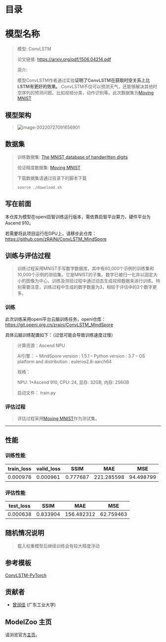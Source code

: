 # 目录

# 模型名称

> 模型: ConvLSTM
>
> 论文链接: https://arxiv.org/pdf/1506.04214.pdf
>
> 简介:
>
> ​	模型ConvLSTM作者通过实验**证明了ConvLSTM在获取时空关系上比LSTM有更好的效果。** ConvLSTM不仅可以预测天气，还能够解决其他时空序列的预测问题。比如视频分类，动作识别等。此次数据集为[Moving MNIST](http://www.cs.toronto.edu/~nitish/unsupervised_video/)

## 模型架构

> ![image-20220727091656901](https://user-images.githubusercontent.com/70456146/181144611-67b2a5ef-6b7e-4310-aaa1-fd29308cd054.png)

## 数据集

> 训练数据集: [The MNIST database of handwritten digits](http://yann.lecun.com/exdb/mnist/)
>
> 验证精度数据集: [Moving MNIST](http://www.cs.toronto.edu/~nitish/unsupervised_video/)
>
> 下载数据集请通过目录下的脚本下载
>
> ```
> source ./download.sh
> ```

## 写在前面

本仓库为模型在openi启智训练运行版本，需依靠启智平台算力，硬件平台为Ascend 910。

若需要将此项目运行在GPU上，请移步此仓库：https://github.com/zRAINj/ConvLSTM_MindSpore

## 训练与评估过程

> 训练过程采用MNIST手写数字数据库，其中有60,000个示例的训练集和10,000个示例的测验集。它是MNIST的子集。数字已被归一化并以固定大小的图像为中心。训练及测验过程中通过动态生成视频数据来进行训练。特别需要注意，训练过程中生成的数字数量为3，相较于评估中的2个数字更多。

### 训练

此次训练采用openi平台云脑训练任务，openi仓库：https://git.openi.org.cn/zrainj/ConvLSTM_MindSpore

具体云脑训练配置如下：（过低可能会导致训练速度过慢）

> 计算资源：Ascend NPU
>
> AI引擎：
> – MindSpore version : 1.5.1
> – Python version : 3.7
> – OS platform and distribution : euleros2.8-aarch64
>
> 规格：
>
>  NPU: 1*Ascend 910, CPU: 24, 显存: 32GB, 内存: 256GB
>
> 启动文件： train.py

### 评估过程

> 评估过程采用[Moving MNIST](http://www.cs.toronto.edu/~nitish/unsupervised_video/)作为测试集。



------



## 性能

### 训练性能

| train_loss | valid_loss | SSIM     | MAE        | MSE       |
| ---------- | ---------- | -------- | ---------- | --------- |
| 0.000976   | 0.000961   | 0.777687 | 221.285598 | 94.498799 |

### 评估性能

| test_loss | SSIM     | MAE        | MSE       |
| --------- | -------- | ---------- | --------- |
| 0.000638  | 0.833904 | 156.482312 | 62.759463 |

## 随机情况说明

> 载入权重模型后继续训练会有较大精度浮动

## 参考模板

[ConvLSTM-PyTorch](https://github.com/jhhuang96/ConvLSTM-PyTorch)

## 贡献者

* [曾润佳](https://github.com/zRAINj) (广东工业大学)

## ModelZoo 主页

请浏览官方[主页](https://gitee.com/mindspore/models)。